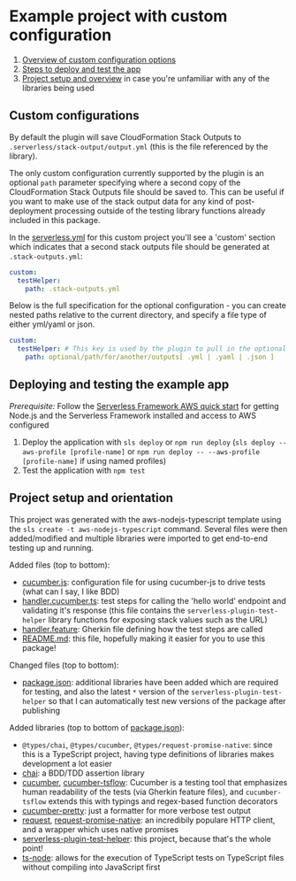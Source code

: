 # Example project with custom configuration

1. [Overview of custom configuration options](#custom-configuration)
1. [Steps to deploy and test the app](#deploying-and-testing-the-example-app)
1. [Project setup and overview](#project-setup-and-overview) in case you're unfamiliar with any of the libraries being used

## Custom configurations

By default the plugin will save CloudFormation Stack Outputs to `.serverless/stack-output/output.yml` (this is the file referenced by the library).

The only custom configuration currently supported by the plugin is an optional `path` parameter specifying where a second copy of the CloudFormation Stack Outputs file should be saved to. This can be useful if you want to make use of the stack output data for any kind of post-deployment processing outside of the testing library functions already included in this package.

In the [serverless.yml](serverless.yml) for this custom project you'll see a 'custom' section which indicates that a second stack outputs file should be generated at `.stack-outputs.yml`:

```yml
custom:
  testHelper:
    path: .stack-outputs.yml
```

Below is the full specification for the optional configuration - you can create nested paths relative to the current directory, and specify a file type of either yml/yaml or json.

```yml
custom:
  testHelper: # This key is used by the plugin to pull in the optional path value
    path: optional/path/for/another/outputs[ .yml | .yaml | .json ]
```

## Deploying and testing the example app

_Prerequisite:_ Follow the [Serverless Framework AWS quick start](https://serverless.com/framework/docs/providers/aws/guide/quick-start/) for getting Node.js and the Serverless Framework installed and access to AWS configured

1. Deploy the application with `sls deploy` or `npm run deploy` (`sls deploy --aws-profile [profile-name]` or `npm run deploy -- --aws-profile [profile-name]` if using named profiles)
1. Test the application with `npm test`

## Project setup and orientation

This project was generated with the aws-nodejs-typescript template using the `sls create -t aws-nodejs-typescript` command. Several files were then added/modified and multiple libraries were imported to get end-to-end testing up and running.

Added files (top to bottom):

- [cucumber.js](cucumber.js): configuration file for using cucumber-js to drive tests (what can I say, I like BDD)
- [handler.cucumber.ts](handler.cucumber.ts): test steps for calling the 'hello world' endpoint and validating it's response (this file contains the `serverless-plugin-test-helper` library functions for exposing stack values such as the URL)
- [handler.feature](handler.feature): Gherkin file defining how the test steps are called
- [README.md](README.md): this file, hopefully making it easier for you to use this package!

Changed files (top to bottom):

- [package.json](package.json): additional libraries have been added which are required for testing, and also the latest `*` version of the `serverless-plugin-test-helper` so that I can automatically test new versions of the package after publishing

Added libraries (top to bottom of [package.json](package.json)):

- `@types/chai`, `@types/cucumber`, `@types/request-promise-native`: since this is a TypeScript project, having type definitions of libraries makes development a lot easier
- [chai](https://www.chaijs.com/): a BDD/TDD assertion library
- [cucumber](https://github.com/cucumber/cucumber-js), [cucumber-tsflow](https://github.com/timjroberts/cucumber-js-tsflow): Cucumber is a testing tool that emphasizes human readability of the tests (via Gherkin feature files), and `cucumber-tsflow` extends this with typings and regex-based function decorators
- [cucumber-pretty](https://github.com/kozhevnikov/cucumber-pretty): just a formatter for more verbose test output
- [request](https://github.com/request/request), [request-promise-native](https://github.com/request/request-promise-native): an incredibily populare HTTP client, and a wrapper which uses native promises
- [serverless-plugin-test-helper](https://github.com/manwaring/serverless-plugin-test-helper): this project, because that's the whole point!
- [ts-node](https://github.com/TypeStrong/ts-node): allows for the execution of TypeScript tests on TypeScript files without compiling into JavaScript first
